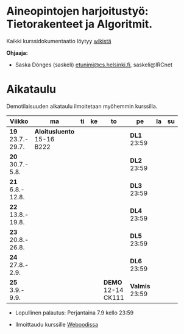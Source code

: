# Aineopintojen harjoitustyö: Tietorakenteet ja Algoritmit.
Kaikki kurssidokumentaatio löytyy [wikistä](https://github.com/TiraLabra/2018_loppu/wiki)

**Ohjaaja:**
* Saska Dönges (saskeli) etunimi@cs.helsinki.fi, saskeli@IRCnet

# Aikataulu

Demotilaisuuden aikataulu ilmoitetaan myöhemmin kurssilla.

| Viikko | ma | ti | ke | to | pe | la | su |
| --- | --- | --- | --- | --- | --- | --- | --- |
| **19**<br>23.7.-<br>29.7. | **Aloitusluento**<br>15-16<br>B222 |  |  |  | **DL1**<br>23:59<br> |  |  |
| **20**<br>30.7.-<br>5.8. |  |  |  |  | **DL2**<br>23:59<br> |  |  |
| **21**<br>6.8.-<br>12.8. |  |  |  |  | **DL3**<br>23:59<br> |  |  |
| **22**<br>13.8.-<br>19.8. |  |  |  |  | **DL4**<br>23:59<br> |  |  |
| **23**<br>20.8.-<br>26.8. |  |  |  |  | **DL5**<br>23:59<br> |  |  |
| **24**<br>27.8.-<br>2.9. |  |  |  |  | **DL6**<br>23:59<br> |  |  |
| **25**<br>3.9.-<br>9.9. |  |  |  | **DEMO**<br>12-14<br>CK111 | **Valmis**<br>23:59 |  |  |

* Lopullinen palautus: Perjantaina 7.9 kello 23:59

* Ilmoittaudu kurssille [Weboodissa](https://weboodi.helsinki.fi/hy/opettaptied.jsp?OpetTap=124323385&html=1)

